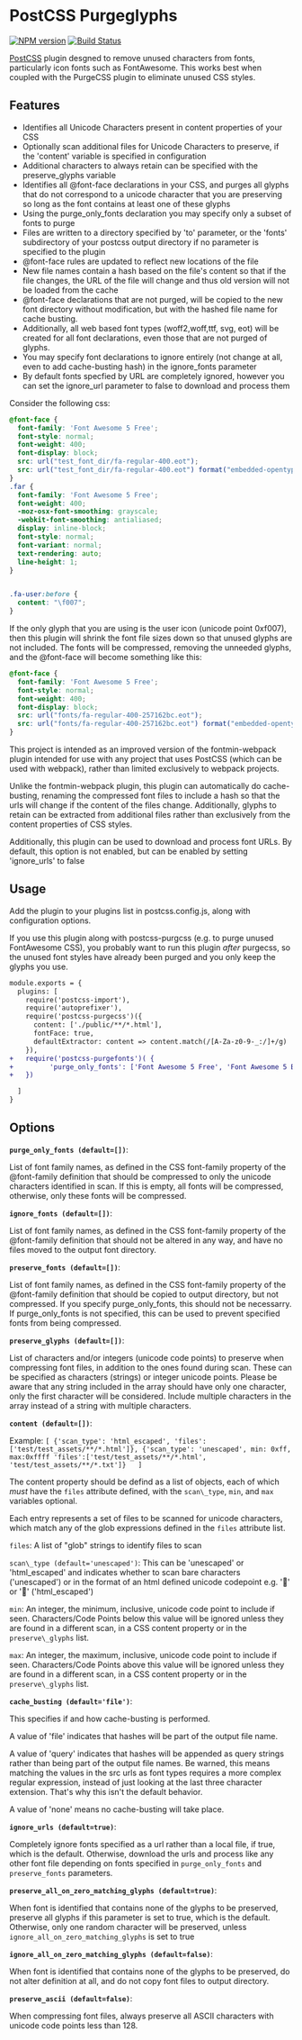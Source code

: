 # PostCSS Purgeglyphs


[![NPM version][npm-image]][npm-url]
[![Build Status][travis-image]][travis-url]


[PostCSS] plugin desgned to remove unused characters from fonts, particularly icon fonts such as FontAwesome. This works best when coupled with the PurgeCSS plugin to eliminate unused CSS styles.


## Features

- Identifies all Unicode Characters present in content properties of your CSS
- Optionally scan additional files for Unicode Characters to preserve, if the 'content' variable is specified in configuration
- Additional characters to always retain can be specified with the preserve\_glyphs variable
- Identifies all @font-face declarations in your CSS, and purges all glyphs that do not correspond to a unicode character that you are preserving so long as the font contains at least one of these glyphs
- Using the purge\_only\_fonts declaration you may specify only a subset of fonts to purge
- Files are written to a directory specified by 'to' parameter, or the 'fonts' subdirectory of your postcss output directory if no parameter is specified to the plugin
- @font-face rules are updated to reflect new locations of the file
- New file names contain a hash based on the file's content so that if the file changes, the URL of the file will change and thus old version will not be loaded from the cache
- @font-face declarations that are not purged, will be copied to the new font directory without modification, but with the hashed file name for cache busting.
- Additionally, all web based font types (woff2,woff,ttf, svg, eot) will be created for all font declarations, even those that are not purged of glyphs.
- You may specify font declarations to ignore entirely (not change at all, even to add cache-busting hash) in the ignore\_fonts parameter
- By default fonts specfied by URL are completely ignored, however you can set the ignore\_url parameter to false to download and process them


Consider the following css: 
```css
@font-face {
  font-family: 'Font Awesome 5 Free';
  font-style: normal;
  font-weight: 400;
  font-display: block;
  src: url("test_font_dir/fa-regular-400.eot");
  src: url("test_font_dir/fa-regular-400.eot") format("embedded-opentype"), url("test_font_dir/fa-regular-400.woff2") format("woff2"), url("test_font_dir/fa-regular-400.woff") format("woff"), url("test_font_dir/fa-regular-400.ttf") format("truetype"), url("test_font_dir/fa-regular-400.svg") format("svg"); 
}
.far {
  font-family: 'Font Awesome 5 Free';
  font-weight: 400; 
  -moz-osx-font-smoothing: grayscale;
  -webkit-font-smoothing: antialiased;
  display: inline-block;
  font-style: normal;
  font-variant: normal;
  text-rendering: auto;
  line-height: 1; 
}


.fa-user:before {
  content: "\f007"; 
}

```

If the only glyph that you are using is the user icon (unicode point 0xf007), then this plugin will shrink the font file sizes down so that unused glyphs are not included. The fonts will be compressed, removing the unneeded glyphs, and the @font-face will become something like this:

```css
@font-face {
  font-family: 'Font Awesome 5 Free';
  font-style: normal;
  font-weight: 400;
  font-display: block;
  src: url("fonts/fa-regular-400-257162bc.eot");
  src: url("fonts/fa-regular-400-257162bc.eot") format("embedded-opentype"), url("fonts/fa-regular-400-68b898ee.woff2") format("woff2"), url("fonts/fa-regular-400-d9e64121.woff") format("woff"), url("fonts/fa-regular-400-db847f59.ttf") format("truetype"), url("fonts/fa-regular-400-65855054.svg") format("svg"); 
}
```


This project is intended as an improved version of the fontmin-webpack plugin intended for use with any project that uses PostCSS (which can
be used with webpack), rather than limited exclusively to webpack projects.

Unlike the fontmin-webpack plugin, this plugin can automatically do cache-busting, renaming the compressed font files to include a hash so that the urls will change if the content of the files change. Additionally, glyphs to retain can be extracted from additional files rather than exclusively from the content properties of CSS styles.

Additionally, this plugin can be used to download and process font URLs. By default, this option is not enabled, but can be enabled by setting 'ignore\_urls' to false






## Usage

Add the plugin to your plugins list in postcss.config.js, along with configuration options.

If you use this plugin along with postcss-purgcss (e.g. to purge unused FontAwesome CSS), you probably
want to run this plugin *after* purgecss, so the unused font styles have already been purged and you only
keep the glyphs you use.

```diff
module.exports = {
  plugins: [
    require('postcss-import'),
    require('autoprefixer'),
    require('postcss-purgecss')({
      content: ['./public/**/*.html'],
      fontFace: true,
      defaultExtractor: content => content.match(/[A-Za-z0-9-_:/]+/g) || []
    }),
+   require('postcss-purgefonts')( {
+         'purge_only_fonts': ['Font Awesome 5 Free', 'Font Awesome 5 Brands']
+   })

  ]
}
```

## Options

**`purge_only_fonts (default=[])`**: 

List of font family names, as defined in the CSS font-family property of the @font-family definition that should be compressed to only the unicode characters identified in scan. If this is empty, all fonts will be compressed, otherwise, only these fonts will be compressed.

**`ignore_fonts (default=[])`**:

List of font family names, as defined in the CSS font-family property of the @font-family definition that should not be altered in any way, and have no files moved to the output font directory.

**`preserve_fonts (default=[])`**:

List of font family names, as defined in the CSS font-family property of the @font-family definition that should be copied to output directory, but not compressed. If you specify purge\_only\_fonts, this should not be necessarry. If purge\_only\_fonts is not specified, this can be used to prevent specified fonts from being compressed.

**`preserve_glyphs (default=[])`**:

List of characters and/or integers (unicode code points) to preserve when compressing font files, in addition to the ones found during scan. These can be specified as characters (strings) or integer unicode points. Please be aware that any string included in the array should have only one character, only the first character will be considered. Include multiple characters in the array instead of a string with multiple characters.

**`content (default=[])`**:

Example: `[ {'scan_type': 'html_escaped', 'files':['test/test_assets/**/*.html']}, {'scan_type': 'unescaped', min: 0xff, max:0xffff 'files':['test/test_assets/**/*.html', 'test/test_assets/**/*.txt']}   ]`

The content property should be defind as a list of objects, each of which *must* have the `files` attribute defined, with the `scan\_type`, `min`, and `max` variables optional.

Each entry represents a set of files to be scanned for unicode characters, which match any of the glob expressions defined in the `files` attribute list.

`files`: A list of "glob" strings to identify files to scan

`scan\_type (default='unescaped')`: This can be 'unescaped' or 'html\_escaped' and indicates whether to scan bare characters ('unescaped') or in the format of an html defined unicode codepoint e.g. '&#xf007;' or '&#62198;' ('html\_escaped')

`min`: An integer, the minimum, inclusive, unicode code point to include if seen. Characters/Code Points below this value will be ignored unless they are found in a different scan, in a CSS content property or in the `preserve\_glyphs` list.

`max`: An integer, the maximum, inclusive, unicode code point to include if seen. Characters/Code Points above this value will be ignored unless they are found in a different scan, in a CSS content property or in the `preserve\_glyphs` list.


**`cache_busting (default='file')`**: 

This specifies if and how cache-busting is performed. 

A value of 'file' indicates that hashes will be part of the output file name. 

A value of 'query' indicates that hashes will be appended as query strings rather than being part of the output file names. Be warned, this means matching the values in the src urls as font types requires a more complex regular expression, instead of just looking at the last three character extension. That's why this isn't the default behavior.

A value of 'none' means no cache-busting will take place.

**`ignore_urls (default=true)`**:

Completely ignore fonts specified as a url rather than a local file, if true, which is the default. Otherwise, download the urls and process like any other font file depending on fonts specified in `purge_only_fonts` and `preserve_fonts` parameters.

**`preserve_all_on_zero_matching_glyphs (default=true)`**:

When font is identified that contains none of the glyphs to be preserved, preserve all glyphs if this parameter is set to true, which is the default. Otherwise, only one random character will be preserved, unless `ignore_all_on_zero_matching_glyphs` is set to true

**`ignore_all_on_zero_matching_glyphs (default=false)`**:

When font is identified that contains none of the glyphs to be preserved, do not alter definition at all, and do not copy font files to output directory.

**`preserve_ascii (default=false)`**:

When compressing font files, always preserve all ASCII characters with unicode code points less than 128.



[PostCSS]: https://github.com/postcss/postcss
[official docs]: https://github.com/postcss/postcss#usage



[npm-url]: https://npmjs.org/package/postcss-purgefonts
[npm-image]: http://img.shields.io/npm/v/postcss-purgefonts.svg

[travis-url]: https://travis-ci.org/ericpaulbishop/postcss-purgefonts
[travis-image]: http://img.shields.io/travis/ericpaulbishop/postcss-purgefonts.svg

[downloads-image]: http://img.shields.io/npm/dm/postcss-purgefonts.svg
